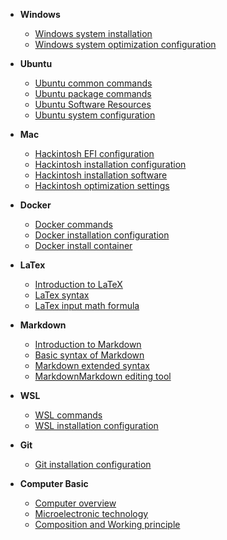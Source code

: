 <!-- docs/_sidebar.md -->
* **Windows**
  * [Windows system installation](Windows/Windows%20system%20installation.md)
  * [Windows system optimization configuration](Windows/Windows%20system%20optimization%20configuration.md)
* **Ubuntu**
  * [Ubuntu common commands](Ubuntu/Ubuntu%20common%20commands.md)
  * [Ubuntu package commands](Ubuntu/Ubuntu%20package%20commands.md)
  * [Ubuntu Software Resources](Ubuntu/Ubuntu%20Software%20Resources.md)
  * [Ubuntu system configuration](Ubuntu/Ubuntu%20system%20configuration.md)
* **Mac**
  * [Hackintosh EFI configuration](Mac/Hackintosh%20EFI%20configuration.md)
  * [Hackintosh installation configuration](Mac/Hackintosh%20installation%20configuration.md)
  * [Hackintosh installation software](Mac/Hackintosh%20installation%20software.md)
  * [Hackintosh optimization settings](Mac/Hackintosh%20optimization%20settings.md)
* **Docker**
  * [Docker commands](Docker/Docker%20commands.md)
  * [Docker installation configuration](Docker/Docker%20installation%20configuration.md)
  * [Docker install container](Docker/Docker%20install%20container.md)
* **LaTex**
  * [Introduction to LaTeX](LaTex/Introduction%20to%20LaTeX.md)
  * [LaTex syntax](LaTex/LaTex%20syntax.md)
  * [LaTex input math formula](LaTex/LaTex%20input%20math%20formula.md)
* **Markdown**
  * [Introduction to Markdown](Markdown/Introduction%20to%20Markdown.md)
  * [Basic syntax of Markdown](Markdown/Basic%20syntax%20of%20Markdown.md)
  * [Markdown extended syntax](Markdown/Markdown%20extended%20syntax.md)
  * [MarkdownMarkdown editing tool](Markdown/MarkdownMarkdown%20editing%20tool.md)
* **WSL**
  * [WSL commands](WSL/WSL%20commands.md)
  * [WSL installation configuration](WSL/WSL%20installation%20configuration.md)
* **Git**
  * [Git installation configuration](Git/Git%20installation%20configuration.md)

* **Computer Basic**
  * [Computer overview](Computer_Basic/computer_overview.md)
  * [Microelectronic technology](Computer_Basic/microelectronic_technology.md)
  * [Composition and Working principle](Computer_Basic/composition_and_working_principle_of_computer.md)